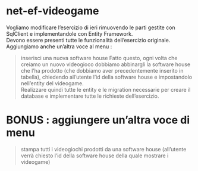 # net-ef-videogame
  
Vogliamo modificare l’esercizio di ieri rimuovendo le parti gestite con SqlClient e implementandole con Entity Framework.  
Devono essere presenti tutte le funzionalità dell’esercizio originale.  
Aggiungiamo anche un’altra voce al menu :  
> inserisci una nuova software house
> Fatto questo, ogni volta che creiamo un nuovo videogioco dobbiamo abbinargli la software house che l’ha prodotto (che dobbiamo aver precedentemente inserito in tabella), chiedendo all’utente l’id della software house e impostandolo nell’entity del videogame.  
> Realizzare quindi tutte le entity e le migration necessarie per creare il database e implementare tutte le richieste dell’esercizio.  
# BONUS : aggiungere un’altra voce di menu  
> stampa tutti i videogiochi prodotti da una software house (all’utente verrà chiesto l’id della software house della quale mostrare i videogame)

